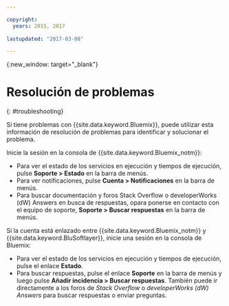 ```yaml
---

copyright:
  years: 2015, 2017
  
lastupdated: "2017-03-08"

---
```



{:new_window: target="_blank"}



# Resolución de problemas
{: #troubleshooting}

Si tiene problemas con {{site.data.keyword.Bluemix}}, puede utilizar esta información de resolución de problemas para identificar y solucionar el problema.

Inicie la sesión en la consola de {{site.data.keyword.Bluemix_notm}}:
* Para ver el estado de los servicios en ejecución y tiempos de ejecución, pulse **Soporte > Estado** en la barra de menús.
* Para ver notificaciones, pulse **Cuenta > Notificaciones** en la barra de menús. 
* Para buscar documentación y foros Stack Overflow o developerWorks (dW) Answers en busca de respuestas, opara ponerse en contacto con el equipo de soporte, **Soporte > Buscar respuestas** en la barra de menús.

Si la cuenta está enlazado entre {{site.data.keyword.Bluemix_notm}} y {{site.data.keyword.BluSoftlayer}}, inicie una sesión en la consola de Bluemix:
* Para ver el estado de los servicios en ejecución y tiempos de ejecución, pulse el enlace **Estado**.
* Para buscar respuestas, pulse el enlace **Soporte** en la barra de menús y luego pulse **Añadir incidencia > Buscar respuestas**.
  También puede ir directamente a los foros de *Stack Overflow* o *developerWorks (dW) Answers* para buscar respuestas o enviar preguntas.
